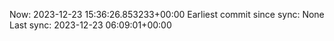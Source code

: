 Now: 2023-12-23 15:36:26.853233+00:00 Earliest commit since sync: None Last sync: 2023-12-23 06:09:01+00:00
